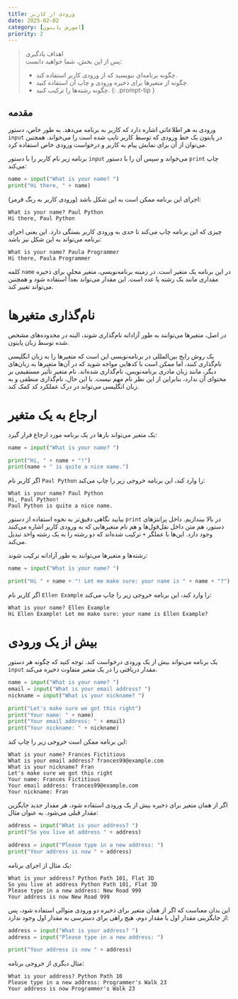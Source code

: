 ```yaml
---
title: ورودی از کاربر
date: 2025-02-02
category: [اموزش پایتون]
priority: 2
---
```

>اهداف یادگیری\
>پس از این بخش، شما خواهید دانست:
>- چگونه برنامه‌ای بنویسید که از ورودی کاربر استفاده کند.
>- چگونه از متغیرها برای ذخیره ورودی و چاپ آن استفاده کنید.
>- چگونه رشته‌ها را ترکیب کنید.
{: .prompt-tip }
## مقدمه

ورودی به هر اطلاعاتی اشاره دارد که کاربر به برنامه می‌دهد. به طور خاص، دستور `input` در پایتون یک خط ورودی که توسط کاربر تایپ شده است را می‌خواند. همچنین می‌توان از آن برای نمایش پیام به کاربر و درخواست ورودی خاص استفاده کرد.

برنامه زیر نام کاربر را با دستور `input` می‌خواند و سپس آن را با دستور `print` چاپ می‌کند:

```python
name = input("What is your name? ")
print("Hi there, " + name)
```

اجرای این برنامه ممکن است به این شکل باشد (ورودی کاربر به رنگ قرمز):

```
What is your name? Paul Python
Hi there, Paul Python
```

چیزی که این برنامه چاپ می‌کند تا حدی به ورودی کاربر بستگی دارد. این یعنی اجرای برنامه می‌تواند به این شکل نیز باشد:

```
What is your name? Paula Programmer
Hi there, Paula Programmer
```

کلمه `name` در این برنامه یک متغیر است. در زمینه برنامه‌نویسی، متغیر محلی برای ذخیره مقداری مانند یک رشته یا عدد است. این مقدار می‌تواند بعداً استفاده شود و همچنین می‌تواند تغییر کند.

# نام‌گذاری متغیرها

در اصل، متغیرها می‌توانند به طور آزادانه نام‌گذاری شوند، البته در محدوده‌های مشخص شده توسط زبان پایتون.

یک روش رایج بین‌المللی در برنامه‌نویسی این است که متغیرها را به زبان انگلیسی نام‌گذاری کنند، اما ممکن است با کدهایی مواجه شوید که در آن‌ها متغیرها به زبان‌های دیگر، مانند زبان مادری برنامه‌نویس، نام‌گذاری شده‌اند. نام متغیر تأثیر مستقیمی بر محتوای آن ندارد، بنابراین از این نظر نام مهم نیست. با این حال، نام‌گذاری منطقی و به زبان انگلیسی می‌تواند در درک عملکرد کد کمک کند.

# ارجاع به یک متغیر

یک متغیر می‌تواند بارها در یک برنامه مورد ارجاع قرار گیرد:

```python
name = input("What is your name? ")

print("Hi, " + name + "!")
print(name + " is quite a nice name.")
```

اگر کاربر نام `Paul Python` را وارد کند، این برنامه خروجی زیر را چاپ می‌کند:

```
What is your name? Paul Python
Hi, Paul Python!
Paul Python is quite a nice name.
```

بیایید نگاهی دقیق‌تر به نحوه استفاده از دستور `print` در بالا بیندازیم. داخل پرانتزهای دستور، هم متن داخل نقل‌قول‌ها و هم نام متغیرهایی که به ورودی کاربر اشاره می‌کنند وجود دارد. این‌ها با عملگر `+` ترکیب شده‌اند که دو رشته را به یک رشته واحد تبدیل می‌کند.

رشته‌ها و متغیرها می‌توانند به طور آزادانه ترکیب شوند:

```python
name = input("What is your name? ")

print("Hi " + name + "! Let me make sure: your name is " + name + "?")
```

اگر کاربر نام `Ellen Example` را وارد کند، این برنامه خروجی زیر را چاپ می‌کند:

```
What is your name? Ellen Example
Hi Ellen Example! Let me make sure: your name is Ellen Example?
```

# بیش از یک ورودی

یک برنامه می‌تواند بیش از یک ورودی درخواست کند. توجه کنید که چگونه هر دستور `input` مقدار دریافتی را در یک متغیر متفاوت ذخیره می‌کند.

```python
name = input("What is your name? ")
email = input("What is your email address? ")
nickname = input("What is your nickname? ")

print("Let's make sure we got this right")
print("Your name: " + name)
print("Your email address: " + email)
print("Your nickname: " + nickname)
```

این برنامه ممکن است خروجی زیر را چاپ کند:

```
What is your name? Frances Fictitious
What is your email address? frances99@example.com
What is your nickname? Fran
Let's make sure we got this right
Your name: Frances Fictitious
Your email address: frances99@example.com
Your nickname: Fran
```

اگر از همان متغیر برای ذخیره بیش از یک ورودی استفاده شود، هر مقدار جدید جایگزین مقدار قبلی می‌شود. به عنوان مثال:

```python
address = input("What is your address? ")
print("So you live at address " + address)

address = input("Please type in a new address: ")
print("Your address is now " + address)
```

یک مثال از اجرای برنامه:

```
What is your address? Python Path 101, Flat 3D
So you live at address Python Path 101, Flat 3D
Please type in a new address: New Road 999
Your address is now New Road 999
```

این بدان معناست که اگر از همان متغیر برای ذخیره دو ورودی متوالی استفاده شود، پس از جایگزینی مقدار اول با مقدار دوم، هیچ راهی برای دسترسی به مقدار اول وجود ندارد:

```python
address = input("What is your address? ")
address = input("Please type in a new address: ")

print("Your address is now " + address)
```

مثال دیگری از خروجی برنامه:

```
What is your address? Python Path 10
Please type in a new address: Programmer's Walk 23
Your address is now Programmer's Walk 23
```